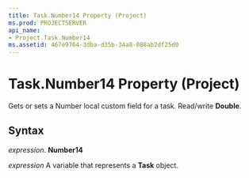 ```yaml
---
title: Task.Number14 Property (Project)
ms.prod: PROJECTSERVER
api_name:
- Project.Task.Number14
ms.assetid: 467e9764-3dba-d35b-34a8-088ab2df25d0
---
```



# Task.Number14 Property (Project)

Gets or sets a Number local custom field for a task. Read/write  **Double**.


## Syntax

 _expression_. **Number14**

 _expression_ A variable that represents a **Task** object.


